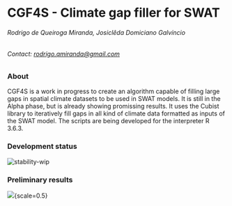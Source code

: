# CGF4S - Climate gap filler for SWAT
###### *Rodrigo de Queiroga Miranda, Josiclêda Domiciano Galvíncio*
###### Contact: rodrigo.qmiranda@gmail.com

### About
CGF4S is a work in progress to create an algorithm capable of filling large gaps in spatial climate datasets to be used in SWAT models. It is still in the Alpha phase, but is already showing promissing results. It uses the Cubist library to iteratively fill gaps in all kind of climate data formatted as inputs of the SWAT model. The scripts are being developed for the interpreter R 3.6.3.

### Development status
![stability-wip](https://img.shields.io/badge/stability-work_in_progress-lightgrey.svg)

### Preliminary results
![](https://github.com/razeayres/cgf4s/blob/master/graph_p1_git.jpg){scale=0.5}